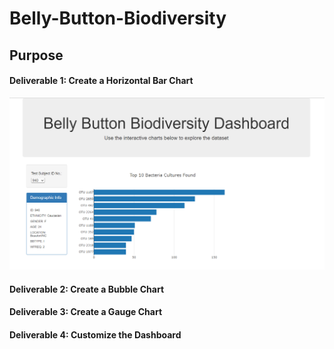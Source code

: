 # Belly-Button-Biodiversity

## Purpose

#### Deliverable 1: Create a Horizontal Bar Chart

![img](https://github.com/Soniaprogram/Belly-Button-Biodiversity/blob/main/images/Capturedel1.PNG)

#### Deliverable 2: Create a Bubble Chart

#### Deliverable 3: Create a Gauge Chart

#### Deliverable 4: Customize the Dashboard
